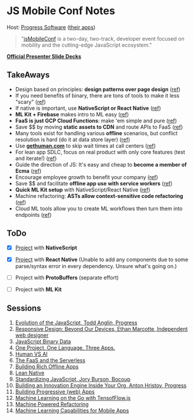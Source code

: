 # JS Mobile Conf Notes

Host: [Progress Software](https://www.progress.com/) ([their apps](./progress.md))

> "[jsMobileConf](https://jsmobileconf.com/) is a two-day, two-track, developer event focused on mobility and the cutting-edge JavaScript ecosystem."


**[Official Presenter Slide Decks](https://github.com/rdlauer/jsmobileconf-2018-speakers)**


## TakeAways

<!-- - () ([ref](./evolution-of-js.md)) -->
- Design based on principles: **design patterns over page design** ([ref](./responsive-design.md))
- If you need benefits of binary, there are tons of tools to make it less "scary" ([ref](./js-binary.md))
- If native is important, use **NativeScript or React Native** ([ref](./one-one-three.md))
- **ML Kit + Firebase** makes intro to ML easy ([ref](./human-vs-ai.md))
- **FaaS is just GCP Cloud Functions**: make 'em simple and pure ([ref](./faas-and-serverless.md))
- Save $$ by moving **static assets to CDN** and route APIs to FaaS ([ref](./faas-and-serverless.md))
- Many tools exist for handling various **offline** scenarios, but conflict resolution is hard (do it at data store layer) ([ref](./building-offline.md))
- Use **[gethuman.com](https://gethuman.com)** to skip wait times at call centers ([ref](./lean-native.md))
- For lean app SDLC, focus on real product with only core features (test and iterate!) ([ref](./lean-native.md))
- Guide the direction of JS: It's easy and cheap to **become a member of Ecma** ([ref](./standardizing-javascript.md))
- Encourage employee growth to benefit your company ([ref](./building-innovation-engine.md))
- Save $$ and facilitate **offline app use with service workers** ([ref](./progressive-web-apps.md))
- **Quick ML Kit setup** with  NativeScript/React Native ([ref](./tensorflow-demos.md))
- Machine refactoring: **ASTs allow context-sensitive code refactoring** ([ref](./machine-refactoring.md))
- Cloud ML tools allow you to create ML workflows then turn them into endpoints ([ref](ml-for-mobile.md))
 

## ToDo

- [x] [Project](https://play.nativescript.org/?template=play-tsc&id=4IHGEI) with **NativeScript**
- [x] [Project](https://codesandbox.io/s/q4qymyp2l6) with **React Native** (Unable to add any components due to some parse/syntax error in every dependency. Unsure what's going on.)
- [ ] Project with **ProtoBuffers** (separate effort)
- [ ] Project with **ML Kit**


## Sessions

1. [Evolution of the JavaScript, Todd Anglin, Progress](./evolution-of-js.md)
1. [Responsive Design: Beyond Our Devices, Ethan Marcotte, Independent web designer](./responsive-design.md)
1. [JavaScript Binary Data](./js-binary.md)
1. [One Project. One Language. Three Apps.](./one-one-three.md)
1. [Human VS AI](./human-vs-ai.md)
1. [The FaaS and the Serverless](./faas-and-serverless.md)
1. [Building Rich Offline Apps](./building-offline.md)
1. [Lean Native](./lean-native.md)
1. [Standardizing JavaScript, Jory Burson, Bocoup](./standardizing-javascript.md)
1. [Building an Innovation Engine Inside Your Org, Anton Hristov, Progress](./building-innovation-engine.md)
1. [Building Progressive (web) Apps](./progressive-web-apps.md)
1. [Machine Learning on the Go with TensofFlow.js](./tensorflow-demos.md)
1. [Machine Powered Refactoring](./machine-refactoring.md)
1. [Machine Learning Capabilities for Mobile Apps](./ml-for-mobile.md)
